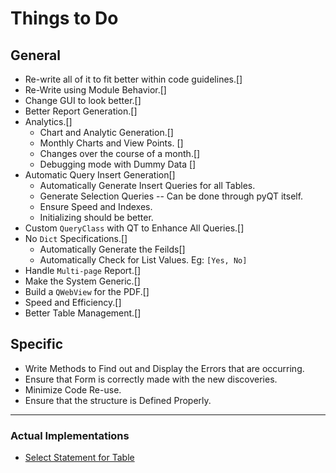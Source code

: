 # Things to Do

## General

- Re-write all of it to fit better within code guidelines.[]
- Re-Write using Module Behavior.[]
- Change GUI to look better.[]
- Better Report Generation.[]
- Analytics.[]
  - Chart and Analytic Generation.[]
  - Monthly Charts and View Points. []
  - Changes over the course of a month.[]
  - Debugging mode with Dummy Data []
- Automatic Query Insert Generation[]
  - Automatically Generate Insert Queries for all Tables.
  - Generate Selection Queries -- Can be done through pyQT itself.
  - Ensure Speed and Indexes.
  - Initializing should be better.
- Custom `QueryClass` with QT to Enhance All Queries.[]
- No `Dict` Specifications.[]
  - Automatically Generate the Feilds[]
  - Automatically Check for List Values. Eg: `[Yes, No]`
- Handle `Multi-page` Report.[]
- Make the System Generic.[]
- Build a `QWebView` for the PDF.[]
- Speed and Efficiency.[]
- Better Table Management.[]

## Specific

- Write Methods to Find out and Display the Errors that are occurring.
- Ensure that Form is correctly made with the new discoveries.
- Minimize Code Re-use.
- Ensure that the structure is Defined Properly.

---

### Actual Implementations

- [Select Statement for Table](https://doc.qt.io/qt-5/qsqltablemodel.html#selectStatement)
